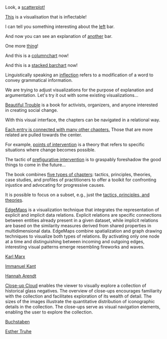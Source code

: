 Look, a [scatterplot!](vis/index.html#vis=scatterplot)

[This](vis/index.html) is a visualisation that is inflectable!

I can tell you something interesting about the [left](vis/index.html#vis=barchart&col=%23ec7d04&yax=100&line=A-0-I-1-55-0-55-0&ann=F-0.1-90-0-text&high=B) bar.

And now you can see an explanation of [another](vis/index.html#vis=barchart&col=%23ec7d04&yax=125&line=F-0.53-G-0.43-96.9-0-38.7-0&ann=E-0.5-103.6-0-19%20is%20an%20interesting%20number&high=G) bar.

One more [thing](vis/index.html#vis=barchart&col=%2300F05E&yax=121.2&line=A-0.9-H-0.5-107.5-0-19.7-0,A-0.68-I-0.48-14.2-0-87-0&ann=G-0.3-107.7-0-attention!&high=D)!

And this is a [columnchart](vis/index.html#vis=columnchart&col=%2300F05E&xax=28690671.2&line=15421235.8-0-11117635.1-0-60-0.74-65-0.44&ann=18333338.9-0-60-0.85-text&high=7268299) now!

And this is a [stacked barchart](vis/index.html#vis=stacked_barchart) now!

Linguistically speaking an [inflection](https://en.wiktionary.org/wiki/inflection) refers to a modification of a word to convey grammatical information.

We are trying to adjust visualizations for the purpose of explanation and argumentation. Let's try it out with some existing visualizations…

[Beautiful Trouble](https://mariandoerk.de/monadicexploration/demo/#-1:00000) is a book for activists, organizers, and anyone interested in creating social change.

With this visual interface, the chapters can be navigated in a relational way.

[Each entry is connected with many other chapters.](https://mariandoerk.de/monadicexploration/demo/#200158:00000) Those that are more related are pulled towards the center.

For example, [points of intervention](https://mariandoerk.de/monadicexploration/demo/#300204:00000) is a theory that refers to specific situations where change becomes possible.

The tactic of [prefigurative intervention](https://mariandoerk.de/monadicexploration/demo/#100239:00000) is to graspably foreshadow the good things to come in the future…

The book combines [five types of chapters](https://mariandoerk.de/monadicexploration/demo/#-1:00000): tactics, principles, theories, case studies, and profiles of practitioners to offer a toolkit for confronting injustice and advocating for progressive causes.

It is possible to focus on a subset, e.g., just the [tactics, principles, and theories](https://mariandoerk.de/monadicexploration/demo/#-1:00011).

[EdgeMaps](https://mariandoerk.de/edgemaps/demo/#phils;map;;) is a visualization technique that integrates the representation of explicit and implicit data relations. Explicit relations are specific connections between entities already present in a given dataset, while implicit relations are based on the similarity measures derived from shared properties in multidimensional data. EdgeMaps combine spatialization and graph drawing techniques to visualize both types of relations. By activating only one node at a time and distinguishing between incoming and outgoing edges, interesting visual patterns emerge resembling fireworks and waves.

[Karl Marx](https://mariandoerk.de/edgemaps/demo/#phils;map;;/en/karl_marx)

[Immanuel Kant](https://mariandoerk.de/edgemaps/demo/#phils;map;;/en/immanuel_kant)

[Hannah Arendt](https://mariandoerk.de/edgemaps/demo/#phils;map;;/en/hannah_arendt)

[Close-up Cloud](https://uclab.fh-potsdam.de/closeupcloud/#/viz) enables the viewer to visually explore a collection of historical glass negatives. The overview of close-ups encourages familiarity with the collection and facilitates exploration of its wealth of detail. The sizes of the images illustrate the quantitative distribution of iconographic details in the collection. The close-ups serve as visual navigation elements, enabling the user to explore the collection.

[Buchstaben](https://uclab.fh-potsdam.de/closeupcloud/#/viz/tag/Buchstaben,%20Alphabet,%20Schrift)

[Esther Truhe](https://uclab.fh-potsdam.de/closeupcloud/#/viz/detail/P2017.3.212)
